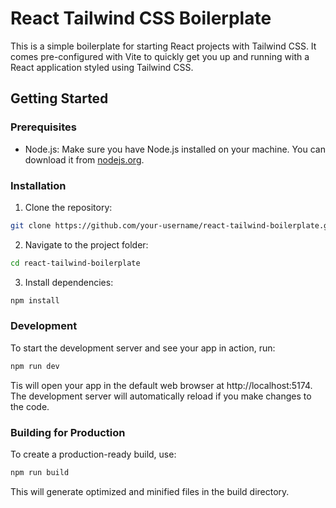 # React Tailwind CSS Boilerplate

This is a simple boilerplate for starting React projects with Tailwind CSS. It comes pre-configured with Vite to quickly get you up and running with a React application styled using Tailwind CSS.

## Getting Started

### Prerequisites

- Node.js: Make sure you have Node.js installed on your machine. You can download it from [nodejs.org](https://nodejs.org/).

### Installation

1. Clone the repository:

```bash
git clone https://github.com/your-username/react-tailwind-boilerplate.git
```
2. Navigate to the project folder:

```bash
cd react-tailwind-boilerplate
```
3. Install dependencies:

```bash
npm install
```

### Development
To start the development server and see your app in action, run:

``` bash
npm run dev
```

Tis will open your app in the default web browser at http://localhost:5174. The development server will automatically reload if you make changes to the code.

### Building for Production
To create a production-ready build, use:
```bash
npm run build
```
This will generate optimized and minified files in the build directory.
